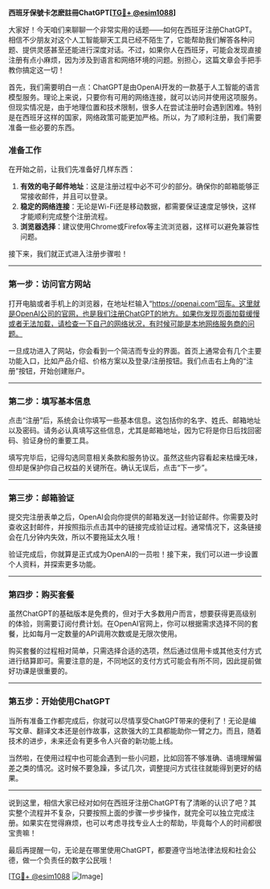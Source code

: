 **西班牙保號卡怎麽註冊ChatGPT[[TG💪+ @esim1088](https://t.me/s/esim1088)]**

大家好！今天咱们来聊聊一个非常实用的话题——如何在西班牙注册ChatGPT。相信不少朋友对这个人工智能聊天工具已经不陌生了，它能帮助我们解答各种问题、提供灵感甚至还能进行深度对话。不过，如果你人在西班牙，可能会发现直接注册有点小麻烦，因为涉及到语言和网络环境的问题。别担心，这篇文章会手把手教你搞定这一切！

首先，我们需要明白一点：ChatGPT是由OpenAI开发的一款基于人工智能的语言模型服务。理论上来说，只要你有可用的网络连接，就可以访问并使用这项服务。但现实情况是，由于地理位置和技术限制，很多人在尝试注册时会遇到困难。特别是在西班牙这样的国家，网络政策可能更加严格。所以，为了顺利注册，我们需要准备一些必要的东西。

### **准备工作**
在开始之前，让我们先准备好几样东西：
1. **有效的电子邮件地址**：这是注册过程中必不可少的部分。确保你的邮箱能够正常接收邮件，并且可以登录。
2. **稳定的网络连接**：无论是Wi-Fi还是移动数据，都需要保证速度足够快，这样才能顺利完成整个注册流程。
3. **浏览器选择**：建议使用Chrome或Firefox等主流浏览器，这样可以避免兼容性问题。

接下来，我们就正式进入注册步骤啦！

---

### **第一步：访问官方网站**
打开电脑或者手机上的浏览器，在地址栏输入“https://openai.com”回车。这里就是OpenAI公司的官网，也是我们注册ChatGPT的地方。如果你发现页面加载缓慢或者无法加载，请检查一下自己的网络状况，有时候可能是本地网络服务商的问题。

一旦成功进入了网站，你会看到一个简洁而专业的界面。首页上通常会有几个主要功能入口，比如产品介绍、价格方案以及登录/注册按钮。我们点击右上角的“注册”按钮，开始创建账户。

---

### **第二步：填写基本信息**
点击“注册”后，系统会让你填写一些基本信息。这包括你的名字、姓氏、邮箱地址以及密码。请务必认真填写这些信息，尤其是邮箱地址，因为它将是你日后找回密码、验证身份的重要工具。

填写完毕后，记得勾选同意相关条款和服务协议。虽然这些内容看起来枯燥无味，但却是保护你自己权益的关键所在。确认无误后，点击“下一步”。

---

### **第三步：邮箱验证**
提交完注册表单之后，OpenAI会向你提供的邮箱发送一封验证邮件。你需要及时查收这封邮件，并按照指示点击其中的链接完成验证过程。通常情况下，这条链接会在几分钟内失效，所以不要拖延太久哦！

验证完成后，你就算是正式成为OpenAI的一员啦！接下来，我们可以进一步设置个人资料，并探索更多功能。

---

### **第四步：购买套餐**
虽然ChatGPT的基础版本是免费的，但对于大多数用户而言，想要获得更高级别的体验，则需要订阅付费计划。在OpenAI官网上，你可以根据需求选择不同的套餐，比如每月一定数量的API调用次数或是无限次使用。

购买套餐的过程相对简单，只需选择合适的选项，然后通过信用卡或其他支付方式进行结算即可。需要注意的是，不同地区的支付方式可能会有所不同，因此提前做好功课是很重要的。

---

### **第五步：开始使用ChatGPT**
当所有准备工作都完成后，你就可以尽情享受ChatGPT带来的便利了！无论是编写文章、翻译文本还是创作故事，这款强大的工具都能助你一臂之力。而且，随着技术的进步，未来还会有更多令人兴奋的新功能上线。

当然啦，在使用过程中也可能会遇到一些小问题，比如回答不够准确、语境理解偏差之类的情况。这时候不要急躁，多试几次，调整提问方式往往就能得到更好的结果。

---

说到这里，相信大家已经对如何在西班牙注册ChatGPT有了清晰的认识了吧？其实整个流程并不复杂，只要按照上面的步骤一步步操作，就完全可以独立完成注册。如果实在觉得麻烦，也可以考虑寻找专业人士的帮助，毕竟每个人的时间都很宝贵嘛！

最后再提醒一句，无论是在哪里使用ChatGPT，都要遵守当地法律法规和社会公德，做一个负责任的数字公民哦！

[[TG💪+ @esim1088](https://t.me/s/esim1088) ![Image](https://i.postimg.cc/4NQfJmqS/Snipaste-2025-05-13-00-14-12.png)]